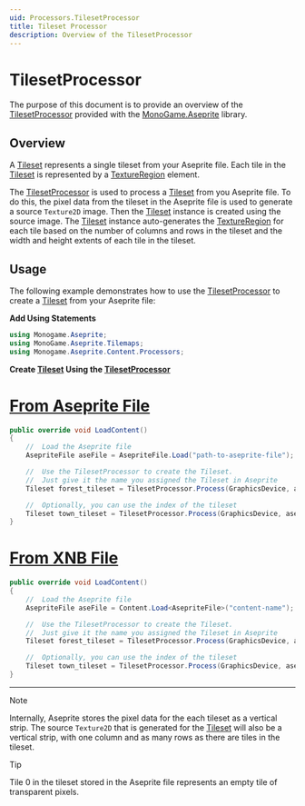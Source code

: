 ```yaml
---
uid: Processors.TilesetProcessor
title: Tileset Processor
description: Overview of the TilesetProcessor
---
```


# TilesetProcessor

The purpose of this document is to provide an overview of the [TilesetProcessor](<xref:MonoGame.Aseprite.Content.Processors.TilesetProcessor>) provided with the [MonoGame.Aseprite](<xref:MonoGame.Aseprite>) library.

## Overview

A [Tileset](<xref:MonoGame.Aseprite.Tilemaps.Tileset>) represents a single tileset from your Aseprite file. Each tile in the [Tileset](<xref:MonoGame.Aseprite.Tilemaps.Tileset>) is represented by a [TextureRegion](<xref:MonoGame.Aseprite.TextureRegion>) element.

The [TilesetProcessor](<xref:MonoGame.Aseprite.Content.Processors.TilesetProcessor>) is used to process a [Tileset](<xref:MonoGame.Aseprite.Tilemaps.Tileset>) from you Aseprite file. To do this, the pixel data from the tileset in the Aseprite file is used to generate a source `Texture2D` image. Then the [Tileset](<xref:MonoGame.Aseprite.Tilemaps.Tileset>) instance is created using the source image. The [Tileset](<xref:MonoGame.Aseprite.Tilemaps.Tileset>) instance auto-generates the [TextureRegion](<xref:MonoGame.Aseprite.TextureRegion>) for each tile based on the number of columns and rows in the tileset and the width and height extents of each tile in the tileset.

## Usage

The following example demonstrates how to use the [TilesetProcessor](<xref:MonoGame.Aseprite.Content.Processors.TilesetProcessor>) to create a [Tileset](<xref:MonoGame.Aseprite.Tilemaps.Tileset>) from your Aseprite file:

**Add Using Statements**

```cs
using Monogame.Aseprite;
using MonoGame.Aseprite.Tilemaps;
using Monogame.Aseprite.Content.Processors;
```

**Create [Tileset](<xref:MonoGame.Aseprite.Tilemaps.Tileset>) Using the [TilesetProcessor](<xref:MonoGame.Aseprite.Content.Processors.TilesetProcessor>)**

# [From Aseprite File](#tab/from-aseprite-file)

```cs
public override void LoadContent()
{
    //  Load the Aseprite file
    AsepriteFile aseFile = AsepriteFile.Load("path-to-aseprite-file");

    //  Use the TilesetProcessor to create the Tileset.
    //  Just give it the name you assigned the Tileset in Aseprite
    Tileset forest_tileset = TilesetProcessor.Process(GraphicsDevice, aseFile, tilesetName: "forest");

    //  Optionally, you can use the index of the tileset
    Tileset town_tileset = TilesetProcessor.Process(GraphicsDevice, aseFile, tilesetIndex: 1);
}
```

# [From XNB File](#tab/from-xnb-file)

```cs
public override void LoadContent()
{
    //  Load the Aseprite file
    AsepriteFile aseFile = Content.Load<AsepriteFile>("content-name");

    //  Use the TilesetProcessor to create the Tileset.
    //  Just give it the name you assigned the Tileset in Aseprite
    Tileset forest_tileset = TilesetProcessor.Process(GraphicsDevice, aseFile, tilesetName: "forest");

    //  Optionally, you can use the index of the tileset
    Tileset town_tileset = TilesetProcessor.Process(GraphicsDevice, aseFile, tilesetIndex: 1);
}
```

---

> [!NOTE]
> Internally, Aseprite stores the pixel data for the each tileset as a vertical strip. The source `Texture2D` that is generated for the [Tileset](<xref:MonoGame.Aseprite.Tilemaps.Tileset>) will also be a vertical strip, with one column and as many rows as there are tiles in the tileset.

> [!TIP]
> Tile 0 in the tileset stored in the Aseprite file represents an empty tile of transparent pixels.
